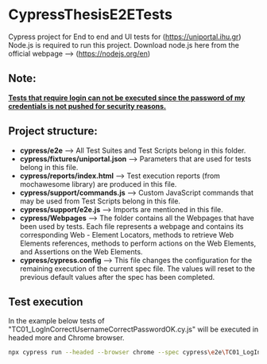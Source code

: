 # CypressThesisE2ETests  
Cypress project for End to end and UI tests for (https://uniportal.ihu.gr)  
Node.js is required to run this project. Download node.js here from the official webpage --> (https://nodejs.org/en)
## Note:  
<u><strong>Tests that require login can not be executed since the password of my credentials is not pushed for security reasons.</strong></u>  

## Project structure:  
- **cypress/e2e**  --> All Test Suites and Test Scripts belong in this folder.
- **cypress/fixtures/uniportal.json**  --> Parameters that are used for tests belong in this file.
- **cypress/reports/index.html**  --> Test execution reports (from mochawesome library) are produced in this file.
- **cypress/support/commands.js**  --> Custom JavaScript commands that may be used from Test Scripts belong in this file.
- **cypress/support/e2e.js**  --> Imports are mentioned in this file.
- **cypress/Webpages**  --> The folder contains all the Webpages that have been used by tests. Each file represents a webpage and contains its corresponding Web - Element Locators, methods to retrieve Web Elements references, methods to perform actions on the Web Elements, and Assertions on the Web Elements.
- **cypress/cypress.config**  --> This file changes the configuration for the remaining execution of the current spec file. The values will reset to the previous default values after the spec has been completed.  


## Test execution
In the example below tests of "TC01_LogInCorrectUsernameCorrectPasswordOK.cy.js" will be executed in headed more and Chrome browser.
```bash
npx cypress run --headed --browser chrome --spec cypress\e2e\TC01_LogInCorrectUsernameCorrectPasswordOK.cy.js
```

